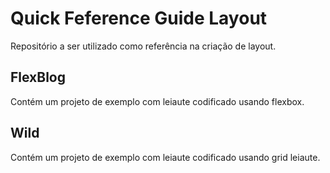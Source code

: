 # Quick Feference Guide Layout
Repositório a ser utilizado como referência na criação de layout.

## FlexBlog
Contém um projeto de exemplo com leiaute codificado usando flexbox.

## Wild
Contém um projeto de exemplo com leiaute codificado usando grid leiaute.
